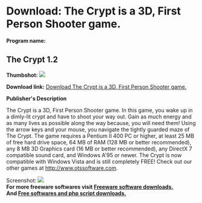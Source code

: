 # Download: The Crypt is a 3D, First Person Shooter game.

**Program name:**

## The Crypt 1.2

  
**Thumbshot:** ![](http://www.freewarefiles.com/screenshot/otsthecrypt_md.jpg)   
  
**Download link:** [Download The Crypt is a 3D, First Person Shooter game.](http://freesoftwares.boysofts.com/The-Crypt_program_35036.html)  
  


**Publisher's Description**  
  


The Crypt is a 3D, First Person Shooter game. In this game, you wake up in a dimly-lit crypt and have to shoot your way out. Gain as much energy and as many lives as possible along the way because, you will need them! Using the arrow keys and your mouse, you navigate the tightly guarded maze of The Crypt. The game requires a Pentium II 400 PC or higher, at least 25 MB of free hard drive space, 64 MB of RAM (128 MB or better recommended), any 8 MB 3D Graphics card (16 MB or better recommended), any DirectX 7 compatible sound card, and Windows A'95 or newer. The Crypt is now compatible with Windows Vista and is still completely FREE! Check out our other games at http://www.otssoftware.com. 

  
  
Screenshot: ![](http://www.freewarefiles.com/screenshot/otsthecrypt.jpg)   
**For more freeware softwares visit [Freeware software downloads.](http://freesoftwares.boysofts.com/)**   
**And [Free softwares and php script downloads.](http://www.boysofts.com/)**
